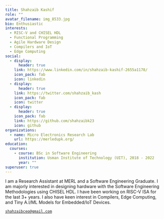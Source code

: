 ```yaml
---
title: Shahzaib Kashif
role: ""
avatar_filename: img_8533.jpg
bio: Enthusiastic
interests:
  - RISC-V and CHISEL HDL
  - Functional Programming
  - Agile Hardware Design
  - Compilers and IoT
  - Edge Computing
social:
  - display:
      header: true
    link: https://www.linkedin.com/in/shahzaib-kashif-2655a1178/
    icon_pack: fab
    icon: linkedin
  - display:
      header: true
    link: https://twitter.com/shahzaib_kash
    icon_pack: fab
    icon: twitter
  - display:
      header: true
    icon_pack: fab
    link: https://github.com/shahzaibk23
    icon: github
organizations:
  - name: Micro Electronics Research Lab
    url: https://merledupk.org/
education:
  courses:
    - course: BSc in Software Engineering
      institution: Usman Institute of Technology (UIT), 2018 - 2022
      year: ""
superuser: true
---
```

<p>I am a Research Assistant at MERL and a Software Engineering Graduate. I am majorly interested in designing hardware with the Software Engineering Methodologies using CHISEL HDL. I have been working on RISC-V ISA for the last 3+ years. I also have keen interest in Compilers, Edge Computing, and Tiny A.I/ML Models for Embedded/IoT Devices.</p>

<p>
  <i class="fas fa-envelope  pr-1 fa-fw"></i> <a href="mailto:shahzaibceo@gmail.com"><code>shahzaibceo@gmail.com</code></a></p>